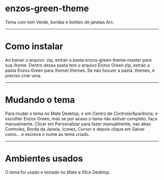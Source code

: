 # enzos-green-theme
Tema com tom Verde, bordas e botões de janelas Arc.
_____
# Como instalar
Ao baixar o arquivo .zip, extrair a pasta enzos-green-theme-master para sua /home. Dentro dessa pasta tem o arquivo Enzos Green.zip, extrair a pasta Enzos Green para /home/.themes. Se não houver a pasta .themes, é preciso criar uma.
_____
# Mudando o tema
Para mudar o tema no Mate Desktop, ir em Centro de Controle/Aparência, e escolher Enzos Green, mas se por acaso o tema não estiver completo, faça manualmente. Clicar em Personalizar para fazer manualmente, nas abas Controles, Borda da Janela, Ícones, Cursor e depois clique em Salvar como... e escreva o nome ao tema criado.
_____
# Ambientes usados
O tema foi usado e testado no Mate e Xfce Desktop.
